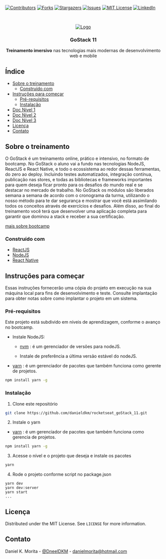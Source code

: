 <!-- PROJECT SHIELDS -->
<!--
*** I'm using markdown "reference style" links for readability.
*** Reference links are enclosed in brackets [ ] instead of parentheses ( ).
*** See the bottom of this document for the declaration of the reference variables
*** for contributors-url, forks-url, etc. This is an optional, concise syntax you may use.
*** https://www.markdownguide.org/basic-syntax/#reference-style-links
-->
[![Contributors][contributors-shield]][contributors-url]
[![Forks][forks-shield]][forks-url]
[![Stargazers][stars-shield]][stars-url]
[![Issues][issues-shield]][issues-url]
[![MIT License][license-shield]][license-url]
[![LinkedIn][linkedin-shield]][linkedin-url]


<!-- PROJECT LOGO -->
<br />
<p align="center">
  <a href="https://rocketseat.com.br/">
    <img src="https://user-images.githubusercontent.com/11061074/80661538-5627cb80-8a65-11ea-8d3f-8a9e77c0e726.png" alt="Logo">
  </a>

  <h3 align="center">GoStack 11</h3>

  <p align="center">
    <strong>Treinamento imersivo</strong> nas tecnologias mais modernas de desenvolvimento web e mobile
    <br />
  </p>
</p>

<!-- TABLE OF CONTENTS -->
## Índice

* [Sobre o treinamento](#sobre-o-treinamento)
  * [Construído com](#construído-com)
* [Instruções para começar](#instruções-para-começar)
  * [Pré-requisitos](#pré-requisitos)
  * [Instalação](#instalação)
* [Doc Nível 1](https://github.com/danieldkm/rocketseat_goStack_11/tree/master/nivel-01)
* [Doc Nível 2](https://github.com/danieldkm/rocketseat_goStack_11/tree/master/nivel-02)
* [Doc Nível 3](https://github.com/danieldkm/rocketseat_goStack_11/tree/master/nivel-03)
* [Licença](#licença)
* [Contato](#contato)


<!-- ABOUT THE PROJECT -->
## Sobre o treinamento

O GoStack é um treinamento online, prático e intensivo, no formato de bootcamp. No GoStack o aluno vai a fundo nas tecnologias NodeJS, ReactJS e React Native, e todo o ecossistema ao redor dessas ferramentas, do zero ao deploy. Incluindo testes automatizados, integração contínua, publicação nas stores, e todas as bibliotecas e frameworks importantes para quem deseja ficar pronto para os desafios do mundo real e se destacar no mercado de trabalho. No GoStack os módulos são liberados semana a semana de acordo com o cronograma da turma, utilizando o nosso método para te dar segurança e mostrar que você está assimilando todos os conceitos através de exercícios e desafios. Além disso, ao final do treinamento você terá que desenvolver uma aplicação completa para garantir que dominou a stack e receber a sua certificação.

[mais sobre bootcamp](https://rocketseat.com.br/gostack)

### Construído com

* [ReactJS](https://pt-br.reactjs.org/)
* [NodeJS](https://nodejs.org)
* [React Native](https://reactnative.dev/)

<!-- GETTING STARTED -->
## Instruções para começar

Essas instruções fornecerão uma cópia do projeto em execução na sua máquina local para fins de desenvolvimento e teste. Consulte implantação para obter notas sobre como implantar o projeto em um sistema.

### Pré-requisitos

Este projeto está subdivido em níveis de aprendizagem, conforme o avanço no bootcamp.

* Instale NodeJS:
  * [nvm](https://github.com/nvm-sh/nvm#about) : é um gerenciador de versões para nodeJS. 
  
  * Instale de preferência a última versão estável do nodeJS.

* [yarn](https://yarnpkg.com/) : é um gerenciador de pacotes que também funciona como gerente de projetos.
```sh
npm install yarn -g
```

### Instalação

1. Clone este repositório
```sh
git clone https://github.com/danieldkm/rocketseat_goStack_11.git
```
2. Instale o yarn
* [yarn](https://yarnpkg.com/) : é um gerenciador de pacotes que também funciona como gerencia de projetos.
```sh
npm install yarn -g
```
3. Acesse o nível e o projeto que deseja e instale os pacotes
```sh
yarn
```
4. Rode o projeto conforme script no package.json
```JS
yarn dev
yarn dev:server
yarn start
...
```
<!-- LICENSE -->
## Licença

Distributed under the MIT License. See `LICENSE` for more information.


<!-- CONTACT -->
## Contato

Daniel K. Morita - [@DneelDKM](https://twitter.com/DneelKM) - danielmorita@hotmail.com


<!-- MARKDOWN LINKS & IMAGES -->
<!-- https://www.markdownguide.org/basic-syntax/#reference-style-links -->
[contributors-shield]: https://img.shields.io/github/contributors/danieldkm/rocketseat_goStack_11.svg?style=flat-square
[contributors-url]: https://github.com/danieldkm/rocketseat_goStack_11/graphs/contributors
[forks-shield]: https://img.shields.io/github/forks/danieldkm/rocketseat_goStack_11.svg?style=flat-square
[forks-url]: https://github.com/danieldkm/rocketseat_goStack_11/network/members
[stars-shield]: https://img.shields.io/github/stars/danieldkm/rocketseat_goStack_11.svg?style=flat-square
[stars-url]: https://github.com/danieldkm/rocketseat_goStack_11/stargazers
[issues-shield]: https://img.shields.io/github/issues/danieldkm/rocketseat_goStack_11.svg?style=flat-square
[issues-url]: https://github.com/danieldkm/rocketseat_goStack_11/issues
[license-shield]: https://img.shields.io/github/license/danieldkm/rocketseat_goStack_11.svg?style=flat-square
[license-url]: https://github.com/danieldkm/rocketseat_goStack_11/blob/master/LICENSE
[linkedin-shield]: https://img.shields.io/badge/-LinkedIn-black.svg?style=flat-square&logo=linkedin&colorB=555
[linkedin-url]: https://linkedin.com/in/daniel-k-morita-7b928831
[product-screenshot]: images/screenshot.png
[banner]: https://user-images.githubusercontent.com/11061074/80661538-5627cb80-8a65-11ea-8d3f-8a9e77c0e726.png
